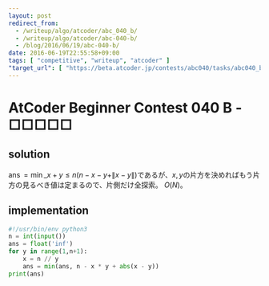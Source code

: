 ```yaml
---
layout: post
redirect_from:
  - /writeup/algo/atcoder/abc_040_b/
  - /writeup/algo/atcoder/abc-040-b/
  - /blog/2016/06/19/abc-040-b/
date: 2016-06-19T22:55:58+09:00
tags: [ "competitive", "writeup", "atcoder" ]
"target_url": [ "https://beta.atcoder.jp/contests/abc040/tasks/abc040_b" ]
---
```


# AtCoder Beginner Contest 040 B - □□□□□

## solution

$\operatorname{ans} = \min\_{x + y \le n} (n - x - y + \|x - y\|)$であるが、$x,y$の片方を決めればもう片方の見るべき値は定まるので、片側だけ全探索。
$O(N)$。

## implementation

``` python
#!/usr/bin/env python3
n = int(input())
ans = float('inf')
for y in range(1,n+1):
    x = n // y
    ans = min(ans, n - x * y + abs(x - y))
print(ans)
```
